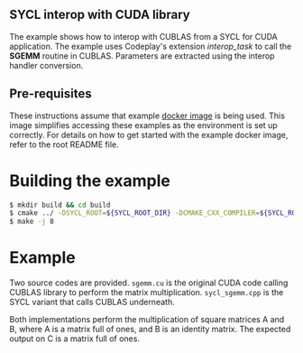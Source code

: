 SYCL interop with CUDA library
-------------------------------

The example shows how to interop with CUBLAS from a SYCL for CUDA application.
The example uses Codeplay's extension *interop_task* to call the **SGEMM** 
routine in CUBLAS. Parameters are extracted using the interop handler conversion.

Pre-requisites
---------------

These instructions assume that example [docker image](https://hub.docker.com/r/ruyman/dpcpp_cuda_examples/dockerfile) is being used. This image 
simplifies accessing these examples as the environment is set up correctly.
For details on how to get started with the example docker image, refer to the 
root README file.

Building the example
=====================

``` sh
$ mkdir build && cd build
$ cmake ../ -DSYCL_ROOT=${SYCL_ROOT_DIR} -DCMAKE_CXX_COMPILER=${SYCL_ROOT_DIR}/bin/clang++
$ make -j 8
```

Example
=========

Two source codes are provided. `sgemm.cu` is the original CUDA code calling
CUBLAS library to perform the matrix multiplication. `sycl_sgemm.cpp` is the 
SYCL variant that calls CUBLAS underneath.

Both implementations perform the multiplication of square matrices A and B, 
where A is a matrix full of ones, and B is an identity matrix.
The expected output on C is a matrix full of ones.
